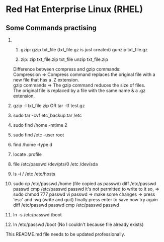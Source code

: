 # Red Hat Enterprise Linux (RHEL)

## Some Commands practising

1.		
	1) gzip:
		gzip txt_file		(txt_file.gz is just created)
		gunzip txt_file.gz

	3) zip:
		zip txt_file.zip txt_file
		unzip txt_file.zip

	
	Difference between compress and gzip commands:    
	Compression => Compress command replaces the original file with a new file that has a .Z extension.     
	gzip commands => The gzip command reduces the size of files.     
  The original file is replaced by a file with the same name & a .gz extension.        
	
2.	gzip -l txt_file.zip 	OR 	tar -tf test.gz

3.	sudo tar -cvf etc_backup.tar /etc	

4.	sudo find /home -mtime 2		

5.	sudo find /etc -user root	

6.	find /home -type d	

7.	locate .profile	

8.	file /etc/passwd /dev/pts/0 /etc /dev/sda
	
9.	ls -i / /etc /etc/hosts

10.	sudo cp /etc/passwd /home (file copied as passwd)
	diff /etc/passwd passwd
	cmp /etc/passwd passwd
	it's not permitted to write to it so, => sudo chmod 777 passwd
	vi passwd => make some changes => press 'esc' and :wq (write and quit) finally press enter to save
	now try again
	diff /etc/passwd passwd
	cmp /etc/passwd passwd	
		
11.	ln -s /etc/passwd /boot	

12.	ln /etc/passwd /boot (No I couldn't because file already exists)

This README.md file needs to be updated professionally.
